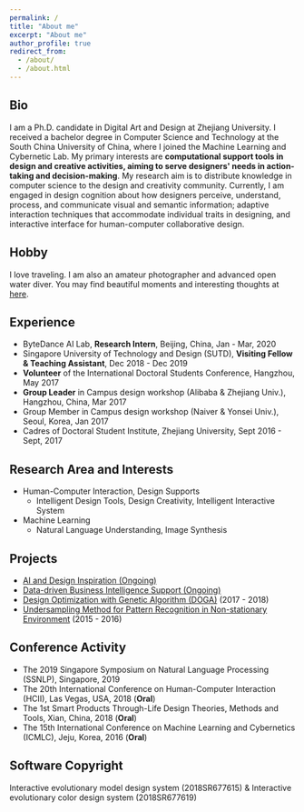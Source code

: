 ```yaml
---
permalink: /
title: "About me"
excerpt: "About me"
author_profile: true
redirect_from: 
  - /about/
  - /about.html
---
```


## Bio
I am a Ph.D. candidate in Digital Art and Design at Zhejiang University. I received a bachelor degree in Computer Science and Technology at the South China University of China, where I joined the Machine Learning and Cybernetic Lab. My primary interests are **computational support tools in design and creative activities, aiming to serve designers' needs in action-taking and decision-making**. My research aim is to distribute knowledge in computer science to the design and creativity community. Currently, I am engaged in design cognition about how designers perceive, understand, process, and communicate visual and semantic information; adaptive interaction techniques that accommodate individual traits in designing, and interactive interface for human-computer collaborative design.

## Hobby
I love traveling. I am also an amateur photographer and advanced open water diver. You may find beautiful moments and interesting thoughts at [here](https://jingliao132.github.io/portfolio).

## Experience
- ByteDance AI Lab, **Research Intern**, Beijing, China, Jan - Mar, 2020
- Singapore University of Technology and Design (SUTD), **Visiting Fellow & Teaching Assistant**, Dec 2018 - Dec 2019
- **Volunteer** of the International Doctoral Students Conference, Hangzhou, May 2017
- **Group Leader** in Campus design workshop (Alibaba & Zhejiang Univ.), Hangzhou, China, Mar 2017
- Group Member in Campus design workshop (Naiver & Yonsei Univ.), Seoul, Korea, Jan 2017
- Cadres of Doctoral Student Institute, Zhejiang University, Sept 2016 - Sept, 2017

## Research Area and Interests
- Human-Computer Interaction, Design Supports
  - Intelligent Design Tools, Design Creativity, Intelligent Interactive System
- Machine Learning
  - Natural Language Understanding, Image Synthesis

## Projects
- [AI and Design Inspiration (Ongoing)](https://jingliao132.github.io/projects/2018-2019-project3)
- [Data-driven Business Intelligence Support (Ongoing)](https://jingliao132.github.io/projects/2018-2019-project2)
- [Design Optimization with Genetic Algorithm (DOGA)](https://jingliao132.github.io/projects/2017-2018-project1) (2017 - 2018)
- [Undersampling Method for Pattern Recognition in Non-stationary Environment](https://jingliao132.github.io/projects/2015-2016-project0) (2015 - 2016)

## Conference Activity
- The 2019 Singapore Symposium on Natural Language Processing (SSNLP), Singapore, 2019
- The 20th International Conference on Human-Computer Interaction (HCII), Las Vegas, USA, 2018 (**Oral**)
- The 1st Smart Products Through-Life Design Theories, Methods and Tools, Xian, China, 2018 (**Oral**)
- The 15th International Conference on Machine Learning and Cybernetics (ICMLC), Jeju, Korea, 2016 (**Oral**)

## Software Copyright
Interactive evolutionary model design system (2018SR677615) & Interactive evolutionary color design system (2018SR677619)
